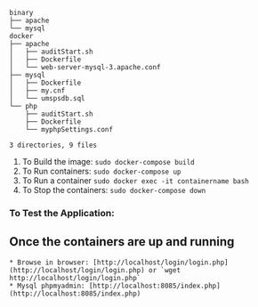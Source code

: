 ```
binary
├── apache
└── mysql
docker
├── apache
│   ├── auditStart.sh
│   ├── Dockerfile
│   └── web-server-mysql-3.apache.conf
├── mysql
│   ├── Dockerfile
│   ├── my.cnf
│   └── umspsdb.sql
└── php
    ├── auditStart.sh
    ├── Dockerfile
    └── myphpSettings.conf

3 directories, 9 files
```

1. To Build the image: 
`sudo docker-compose build`
1. To Run containers:
`sudo docker-compose up`
1. To Run a container
`sudo docker exec -it containername bash`
1. To Stop the containers:
`sudo docker-compose down`
    
### To Test the Application:
## Once the containers are up and running
    * Browse in browser: [http://localhost/login/login.php](http://localhost/login/login.php) or `wget http://localhost/login/login.php`
    * Mysql phpmyadmin: [http://localhost:8085/index.php](http://localhost:8085/index.php)

    
    
 
